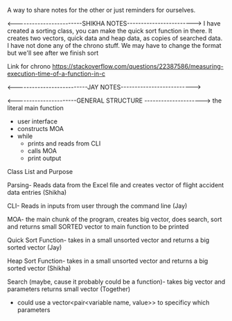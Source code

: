 A way to share notes for the other or just reminders for ourselves.


<------------------------SHIKHA NOTES------------------------>
I have created a sorting class, you can make the quick sort function in there. It creates two vectors, quick data and heap data, as copies of
searched data. I have not done any of the chrono stuff. We may have to change the format but we'll see after we finish sort 

Link for chrono
https://stackoverflow.com/questions/22387586/measuring-execution-time-of-a-function-in-c


<--------------------------JAY NOTES-------------------------->





<----------------------GENERAL STRUCTURE --------------------->
the literal main function
- user interface
- constructs MOA
- while
  - prints and reads from CLI
  - calls MOA
  - print output


Class List and Purpose

Parsing- Reads data from the Excel file and creates vector of flight accident data entries (Shikha)

CLI- Reads in inputs from user through the command line (Jay)

MOA- the main chunk of the program, creates big vector, does search, sort and returns small SORTED vector to main function to be printed

Quick Sort Function- takes in a small unsorted vector and returns a big sorted vector (Jay)

Heap Sort Function- takes in a small unsorted vector and returns a big sorted vector (Shikha)

Search (maybe, cause it probably could be a function)- takes big vector and parameters returns small vector (Together)
 - could use a vector<pair<variable name, value>> to specificy which parameters

